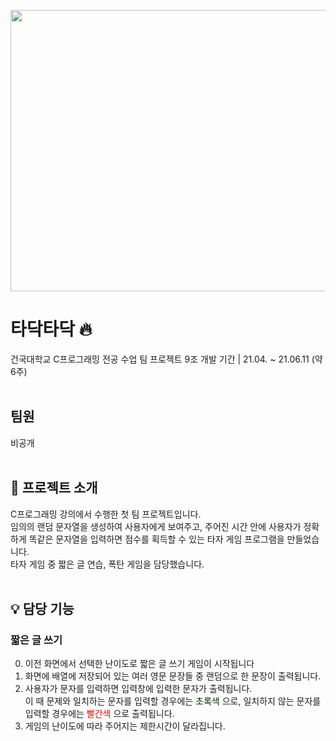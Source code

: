 <img src="https://github.com/eunalunacho/eunalunacho/assets/132866603/267c655e-03d6-40ce-86a8-99dec54286ff" width="850" height="450"> <br>
# 타닥타닥 🔥
건국대학교 C프로그래밍 전공 수업 팀 프로젝트 9조
개발 기간 | 21.04. ~ 21.06.11 (약 6주)
<br><br>

## 팀원
비공개
<br><br>

## 📖 프로젝트 소개

C프로그래밍 강의에서 수행한 첫 팀 프로젝트입니다. <br>
임의의 랜덤 문자열을 생성하여 사용자에게 보여주고, 주어진 시간 안에 사용자가 정확하게 똑같은 문자열을 입력하면 점수를 획득할 수 있는 타자 게임 프로그램을 만들었습니다. <br>
타자 게임 중 짧은 글 연습, 폭탄 게임을 담당했습니다. <br><br>


## 💡 담당 기능 
### 짧은 글 쓰기

0) 이전 화면에서 선택한 난이도로 짧은 글 쓰기 게임이 시작됩니다 <br>
1) 화면에 배열에 저장되어 있는 여러 영문 문장들 중 랜덤으로 한 문장이 출력됩니다. <br> 
2) 사용자가 문자를 입력하면 입력창에 입력한 문자가 출력됩니다. <br>
   이 때 문제와 일치하는 문자를 입력할 경우에는 <span style="color:003000"> 초록색 </span>으로, 일치하지 않는 문자를 입력할 경우에는 <span style="color:red"> 빨간색 </span>으로 출력됩니다. <br>
3) 게임의 난이도에 따라 주어지는 제한시간이 달라집니다.  <br><br>
